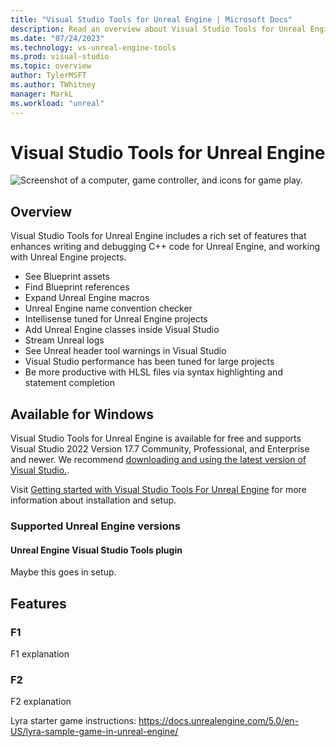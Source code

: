 ```yaml
---
title: "Visual Studio Tools for Unreal Engine | Microsoft Docs"
description: Read an overview about Visual Studio Tools for Unreal Engine, which is a free Visual Studio extension that helps you develop games with Unreal Engine.
ms.date: "07/24/2023"
ms.technology: vs-unreal-engine-tools
ms.prod: visual-studio
ms.topic: overview
author: TylerMSFT
ms.author: TWhitney
manager: MarkL
ms.workload: "unreal"
---
```

# Visual Studio Tools for Unreal Engine

![Screenshot of a computer, game controller, and icons for game play.](../media/hero.png)

## Overview

Visual Studio Tools for Unreal Engine includes a rich set of features that enhances writing and debugging C++ code for Unreal Engine, and working with Unreal Engine projects.

* See Blueprint assets
* Find Blueprint references
* Expand Unreal Engine macros
* Unreal Engine name convention checker
* Intellisense tuned for Unreal Engine projects
* Add Unreal Engine classes inside Visual Studio
* Stream Unreal logs
* See Unreal header tool warnings in Visual Studio
* Visual Studio performance has been tuned for large projects
* Be more productive with HLSL files via syntax highlighting and statement completion

## Available for Windows

Visual Studio Tools for Unreal Engine is available for free and supports Visual Studio 2022 Version 17.7 Community, Professional, and Enterprise and newer. We recommend [downloading and using the latest version of Visual Studio.](https://visualstudio.microsoft.com/downloads/).

Visit [Getting started with Visual Studio Tools For Unreal Engine](getting-started-with-visual-studio-tools-for-unity.md) for more information about installation and setup.

### Supported Unreal Engine versions

#### Unreal Engine Visual Studio Tools plugin
Maybe this goes in setup.

## Features

### F1
F1 explanation


### F2
F2 explanation


Lyra starter game instructions: https://docs.unrealengine.com/5.0/en-US/lyra-sample-game-in-unreal-engine/
